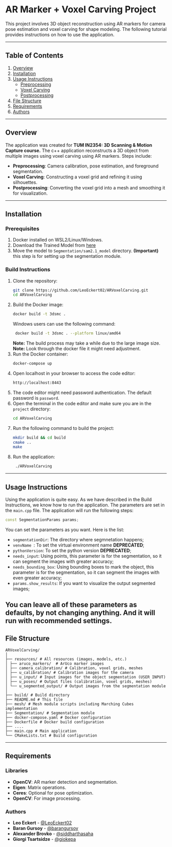 ﻿# AR Marker + Voxel Carving Project

This project involves 3D object reconstruction using AR markers for camera pose estimation and voxel carving for shape
modeling. The following tutorial provides instructions on how to use the application.

---

## Table of Contents

1. [Overview](#overview)
2. [Installation](#installation)
3. [Usage Instructions](#usage-instructions)
    - [Preprocessing](#preprocessing)
    - [Voxel Carving](#voxel-carving)
    - [Postprocessing](#postprocessing)
4. [File Structure](#file-structure)
5. [Requirements](#requirements)
6. [Authors](#authors)

---

## Overview

The application was created for **TUM IN2354: 3D Scanning & Motion Capture course.**
The c++ application reconstructs a 3D object from multiple images using voxel carving using AR markers. Steps include:

- **Preprocessing**: Camera calibration, pose estimation, and foreground segmentation.
- **Voxel Carving**: Constructing a voxel grid and refining it using silhouettes.
- **Postprocessing**: Converting the voxel grid into a mesh and smoothing it for visualization.

---

## Installation

### Prerequisites

1. Docker installed on WSL2/Linux/Windows.
2. Download the Trained Model
   from [here](https://dl.fbaipublicfiles.com/segment_anything_2/092824/sam2.1_hiera_large.pt)
3. Move the model to `Segmentation/sam2.1_model` directory. **(Important)** this step is for setting
   up the segmentation module.

### Build Instructions

1. Clone the repository:
   ```bash
   git clone https://github.com/LeoEckert02/ARVoxelCarving.git
   cd ARVoxelCarving
   ```
2. Build the Docker image:
   ```bash
   docker build -t 3dsmc .
   ``` 
   Windows users can use the following command:
   ```bash
    docker build -t 3dsmc . --platform linux/amd64
    ```
   **Note:** The build process may take a while due to the large image size. \
   **Note:** Look through the docker file it might need adjustment.
3. Run the Docker container:
   ```bash
   docker-compose up
   ```
4. Open localhost in your browser to access the code editor:
    ```bash
    http://localhost:8443
    ```
5. The code editor might need password authentication. The default password is `password`.
6. Open the terminal in the code editor and make sure you are in the `project` directory:
    ```bash
    cd ARVoxelCarving
    ```
7. Run the following command to build the project:
   ```bash
   mkdir build && cd build
   cmake ..
   make
   ```
8. Run the application:
   ```bash
    ./ARVoxelCarving
    ```

---

## Usage Instructions

Using the application is quite easy. As we have described in the Build Instructions, we know how to run the
application. The parameters are set in the `main.cpp` file. The application will run the following steps:

```cpp
const SegmentationParams params;
```

You can set the parameters as you want. Here is the list:

- `segmentationDir`: The directory where segmnetation happens;
- `venvName `: To set the virtual environment name **DEPRECATED**;
- `pythonVersion`: To set the python version **DEPRECATED**;
- `needs_input`: Using points, this parameter is for the segmentation, so it can segment the images with greater
  accuracy;
- `needs_bounding_box`: Using bounding boxes to mark the object, this parameter is for the segmentation, so it can
  segment the images with even greater accuracy;
- `params.show_results`: If you want to visualize the output segmented images;

You can leave all of these parameters as defaults, by not changing anything. And it will run with recommended
settings.
---

## File Structure

```
ARVoxelCarving/
│
├── resources/ # All resources (images, models, etc.)
│ ├── aruco_markers/  # ArUco marker images
│ ├── camera_calibration/ # Calibration, voxel grids, meshes
│ ├── u_calibration/ # Calibration images for the camera
│ ├── u_input/ # Input images for the object segmentation (USER INPUT)
│ ├── u_poses/ # Output files (calibration, voxel grids, meshes)
│ └── u_segmented_output/ # Output images from the segmentation module
│
├── build/ # Build directory
├── README.md # This file
├── mesh/ # Mesh module scripts including Marching Cubes implementation
├── Segmentation/ # Segmentation module
├── docker-compose.yaml # Docker configuration
├── Dockerfile # Docker build configuration
├── ....
├── main.cpp # Main application
└── CMakeLists.txt # Build configuration
```

---

## Requirements

### Libraries

- **OpenCV**: AR marker detection and segmentation.
- **Eigen**: Matrix operations.
- **Ceres**: Optional for pose optimization.
- **OpenCV**: For image processing.

### Authors

- **Leo Eckert** - [@LeoEckert02]()
- **Baran Gursoy** - [@barangursoy]()
- **Alexander Brovko** - [@siddharthasaha]()
- **Giorgi Tsartsidze** - [@giokepa]()